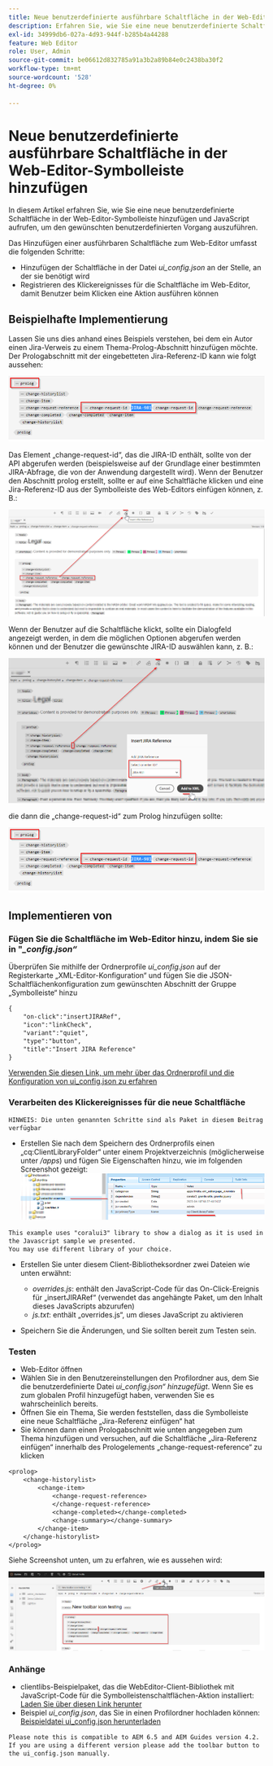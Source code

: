 ```yaml
---
title: Neue benutzerdefinierte ausführbare Schaltfläche in der Web-Editor-Symbolleiste hinzufügen
description: Erfahren Sie, wie Sie eine neue benutzerdefinierte Schaltfläche in der Web-Editor-Symbolleiste hinzufügen und JavaScript aufrufen, um sie benutzerdefiniert zu bedienen.
exl-id: 34999db6-027a-4d93-944f-b285b4a44288
feature: Web Editor
role: User, Admin
source-git-commit: be06612d832785a91a3b2a89b84e0c2438ba30f2
workflow-type: tm+mt
source-wordcount: '528'
ht-degree: 0%

---
```


# Neue benutzerdefinierte ausführbare Schaltfläche in der Web-Editor-Symbolleiste hinzufügen

In diesem Artikel erfahren Sie, wie Sie eine neue benutzerdefinierte Schaltfläche in der Web-Editor-Symbolleiste hinzufügen und JavaScript aufrufen, um den gewünschten benutzerdefinierten Vorgang auszuführen.

Das Hinzufügen einer ausführbaren Schaltfläche zum Web-Editor umfasst die folgenden Schritte:
- Hinzufügen der Schaltfläche in der Datei *ui_config.json* an der Stelle, an der sie benötigt wird
- Registrieren des Klickereignisses für die Schaltfläche im Web-Editor, damit Benutzer beim Klicken eine Aktion ausführen können


## Beispielhafte Implementierung

Lassen Sie uns dies anhand eines Beispiels verstehen, bei dem ein Autor einen Jira-Verweis zu einem Thema-Prolog-Abschnitt hinzufügen möchte. Der Prologabschnitt mit der eingebetteten Jira-Referenz-ID kann wie folgt aussehen:

![Prologabschnitt mit JIRA-ID-Referenz](../../../assets/authoring/webeditor-add-customtoolbarbutton-prolog-sample.png)

Das Element „change-request-id“, das die JIRA-ID enthält, sollte von der API abgerufen werden (beispielsweise auf der Grundlage einer bestimmten JIRA-Abfrage, die von der Anwendung dargestellt wird). Wenn der Benutzer den Abschnitt prolog erstellt, sollte er auf eine Schaltfläche klicken und eine Jira-Referenz-ID aus der Symbolleiste des Web-Editors einfügen können, z. B.:

![Abschnitt „Prolog“ - JIRA-Referenz hinzufügen](../../../assets/authoring/webeditor-add-customtoolbarbutton-prolog-insertjirareference.png)

Wenn der Benutzer auf die Schaltfläche klickt, sollte ein Dialogfeld angezeigt werden, in dem die möglichen Optionen abgerufen werden können und der Benutzer die gewünschte JIRA-ID auswählen kann, z. B.:

![Dialogfeld zum Hinzufügen der JIRA-ID im Prologabschnitt](../../../assets/authoring/webeditor-add-customtoolbarbutton-prolog-insertjirareference-dialog.png)

die dann die „change-request-id“ zum Prolog hinzufügen sollte:

![Prologabschnitt mit JIRA-ID-Referenz](../../../assets/authoring/webeditor-add-customtoolbarbutton-prolog-sample.png)



## Implementieren von


### Fügen Sie die Schaltfläche im Web-Editor hinzu, indem Sie sie in &quot;*_config.json“*

Überprüfen Sie mithilfe der Ordnerprofile *ui_config.json* auf der Registerkarte „XML-Editor-Konfiguration“ und fügen Sie die JSON-Schaltflächenkonfiguration zum gewünschten Abschnitt der Gruppe „Symbolleiste“ hinzu

```
{
    "on-click":"insertJIRARef",
    "icon":"linkCheck",
    "variant":"quiet",
    "type":"button",
    "title":"Insert JIRA Reference"
}
```

[Verwenden Sie diesen Link, um mehr über das Ordnerprofil und die Konfiguration von ui_config.json zu erfahren](https://experienceleague.adobe.com/docs/experience-manager-guides-learn/videos/advanced-user-guide/editor-configuration.html?lang=en)


### Verarbeiten des Klickereignisses für die neue Schaltfläche

    HINWEIS: Die unten genannten Schritte sind als Paket in diesem Beitrag verfügbar


- Erstellen Sie nach dem Speichern des Ordnerprofils einen „cq:ClientLibraryFolder“ unter einem Projektverzeichnis (möglicherweise unter */apps*) und fügen Sie Eigenschaften hinzu, wie im folgenden Screenshot gezeigt:
  ![Client-Bibliothekseinstellungen für WebEditor](../../../assets/authoring/webeditor-add-customtoolbarbutton-clientlibrarysettings.png)

```
This example uses "coralui3" library to show a dialog as it is used in the Javascript sample we presented.
You may use different library of your choice.
```

- Erstellen Sie unter diesem Client-Bibliotheksordner zwei Dateien wie unten erwähnt:
   - *overrides.js*: enthält den JavaScript-Code für das On-Click-Ereignis für „insertJIRARef“ (verwendet das angehängte Paket, um den Inhalt dieses JavaScripts abzurufen)
   - *js.txt*: enthält „overrides.js“, um dieses JavaScript zu aktivieren

- Speichern Sie die Änderungen, und Sie sollten bereit zum Testen sein.


### Testen

- Web-Editor öffnen
- Wählen Sie in den Benutzereinstellungen den Profilordner aus, dem Sie die benutzerdefinierte Datei *ui_config.json“ hinzugefügt*. Wenn Sie es zum globalen Profil hinzugefügt haben, verwenden Sie es wahrscheinlich bereits.
- Öffnen Sie ein Thema, Sie werden feststellen, dass die Symbolleiste eine neue Schaltfläche „Jira-Referenz einfügen“ hat
- Sie können dann einen Prologabschnitt wie unten angegeben zum Thema hinzufügen und versuchen, auf die Schaltfläche „Jira-Referenz einfügen“ innerhalb des Prologelements „change-request-reference“ zu klicken

```
<prolog>
    <change-historylist>
        <change-item>
            <change-request-reference>
            </change-request-reference>
            <change-completed></change-completed>
            <change-summary></change-summary>
        </change-item>
    </change-historylist>
</prolog>
```

Siehe Screenshot unten, um zu erfahren, wie es aussehen wird:

![Neue Schaltfläche testen](../../../assets/authoring/webeditor-add-customtoolbarbutton-testing.png)


### Anhänge

- clientlibs-Beispielpaket, das die WebEditor-Client-Bibliothek mit JavaScript-Code für die Symbolleistenschaltflächen-Aktion installiert: [Laden Sie über diesen Link herunter](../../../assets/authoring/webeditor-addbuttonontoolbar-insertjira-clientlib.zip)
- Beispiel *ui_config.json*, das Sie in einen Profilordner hochladen können: [Beispieldatei ui_config.json herunterladen](../../../assets/authoring/sample_ui_config_Guides4.2-InsertJiraReference.json)

```
Please note this is compatible to AEM 6.5 and AEM Guides version 4.2.
If you are using a different version please add the toolbar button to the ui_config.json manually.
```
